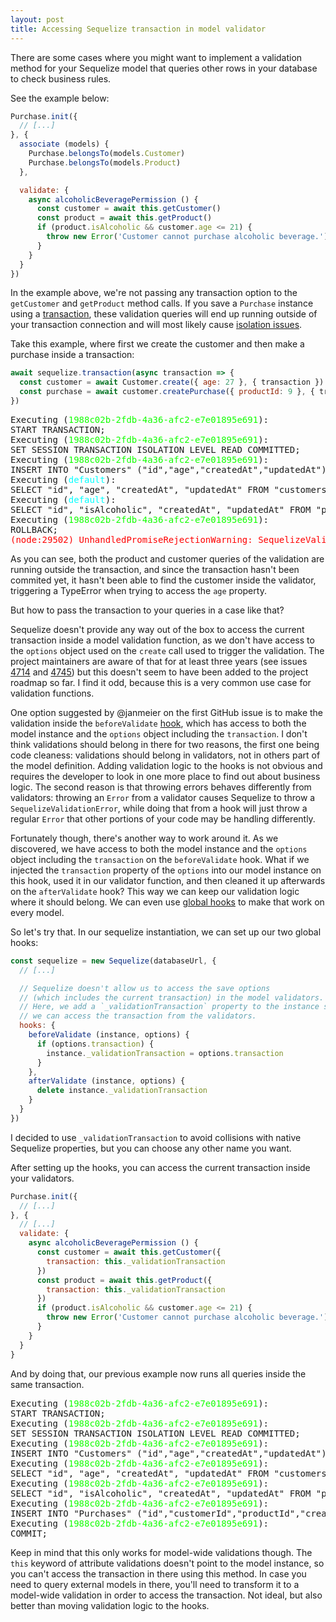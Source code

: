 ```yaml
---
layout: post
title: Accessing Sequelize transaction in model validator
---
```


There are some cases where you might want to implement a validation method for your Sequelize model that queries other rows in your database to check business rules.

See the example below:

```js
Purchase.init({
  // [...]
}, {
  associate (models) {
    Purchase.belongsTo(models.Customer)
    Purchase.belongsTo(models.Product)
  }, 

  validate: {
    async alcoholicBeveragePermission () {
      const customer = await this.getCustomer()
      const product = await this.getProduct()
      if (product.isAlcoholic && customer.age <= 21) {
        throw new Error('Customer cannot purchase alcoholic beverage.')
      }
    }
  }
})
```

In the example above, we're not passing any transaction option to the `getCustomer` and `getProduct` method calls. If you save a `Purchase` instance using a [transaction](https://sequelize.org/master/manual/transactions.html), these validation queries will end up running outside of your transaction connection and will most likely cause [isolation issues](https://en.wikipedia.org/wiki/Isolation_(database_systems)).

Take this example, where first we create the customer and then make a purchase inside a transaction:

```js
await sequelize.transaction(async transaction => {
  const customer = await Customer.create({ age: 27 }, { transaction })
  const purchase = await customer.createPurchase({ productId: 9 }, { transaction })
})
```

<div class="terminal">
  <pre>Executing (<span style="color:#1f0">1988c02b-2fdb-4a36-afc2-e7e01895e691</span>):
START TRANSACTION;
Executing (<span style="color:#1f0">1988c02b-2fdb-4a36-afc2-e7e01895e691</span>):
SET SESSION TRANSACTION ISOLATION LEVEL READ COMMITTED;
Executing (<span style="color:#1f0">1988c02b-2fdb-4a36-afc2-e7e01895e691</span>):
INSERT INTO "Customers" ("id","age","createdAt","updatedAt") VALUES (DEFAULT,27,'2019-08-23 22:10:39.813 +00:00','2019-08-23 22:10:39.813 +00:00') RETURNING *;
Executing (<span style="color:#0ff">default</span>):
SELECT "id", "age", "createdAt", "updatedAt" FROM "customers" WHERE id = 2;
Executing (<span style="color:#0ff">default</span>):
SELECT "id", "isAlcoholic", "createdAt", "updatedAt" FROM "products" WHERE id = 9;
Executing (<span style="color:#1f0">1988c02b-2fdb-4a36-afc2-e7e01895e691</span>):
ROLLBACK;
<span style="color:#f00">(node:29502) UnhandledPromiseRejectionWarning: SequelizeValidationError: Validation error: Cannot read property 'age' of null</span>
</pre>
</div>

As you can see, both the product and customer queries of the validation are running outside the transaction, and since the transaction hasn't been commited yet, it hasn't been able to find the customer inside the validator, triggering a TypeError when trying to access the `age` property.

But how to pass the transaction to your queries in a case like that?

Sequelize doesn't provide any way out of the box to access the current transaction inside a model validation function, as we don't have access to the `options` object used on the `create` call used to trigger the validation. The project maintainers are aware of that for at least three years (see issues [4714](https://github.com/sequelize/sequelize/issues/4714#issuecomment-151256536) and [4745](https://github.com/sequelize/sequelize/issues/4745#issuecomment-151758841)) but this doesn't seem to have been added to the project roadmap so far. I find it odd, because this is a very common use case for validation functions.

One option suggested by @janmeier on the first GitHub issue is to make the validation inside the `beforeValidate` [hook](https://sequelize.org/master/manual/hooks.html), which has access to both the model instance and the `options` object including the `transaction`. I don't think validations should belong in there for two reasons, the first one being code cleaness: validations should belong in validators, not in others part of the model definition. Adding validation logic to the hooks is not obvious and requires the developer to look in one more place to find out about business logic. The second reason is that throwing errors behaves differently from validators: throwing an `Error` from a validator causes Sequelize to throw a `SequelizeValidationError`, while doing that from a hook will just throw a regular `Error` that other portions of your code may be handling differently.

Fortunately though, there's another way to work around it. As we discovered, we have access to both the model instance and the `options` object including the `transaction` on the `beforeValidate` hook. What if we injected the `transaction` property of the `options` into our model instance on this hook, used it in our validator function, and then cleaned it up afterwards on the `afterValidate` hook? This way we can keep our validation logic where it should belong. We can even use [global hooks](https://sequelize.org/master/manual/hooks.html#global---universal-hooks) to make that work on every model.

So let's try that. In our sequelize instantiation, we can set up our two global hooks:

```js
const sequelize = new Sequelize(databaseUrl, {
  // [...]

  // Sequelize doesn't allow us to access the save options
  // (which includes the current transaction) in the model validators.
  // Here, we add a `_validationTransaction` property to the instance so
  // we can access the transaction from the validators.
  hooks: {
    beforeValidate (instance, options) {
      if (options.transaction) {
        instance._validationTransaction = options.transaction
      }
    },
    afterValidate (instance, options) {
      delete instance._validationTransaction
    }
  }
})
```

I decided to use `_validationTransaction` to avoid collisions with native Sequelize properties, but you can choose any other name you want.

After setting up the hooks, you can access the current transaction inside your validators.

```js
Purchase.init({
  // [...]
}, {
  // [...]
  validate: {
    async alcoholicBeveragePermission () {
      const customer = await this.getCustomer({
        transaction: this._validationTransaction
      })
      const product = await this.getProduct({
        transaction: this._validationTransaction
      })
      if (product.isAlcoholic && customer.age <= 21) {
        throw new Error('Customer cannot purchase alcoholic beverage.')
      }
    }
  }
}
```

And by doing that, our previous example now runs all queries inside the same transaction.

<div class="terminal">
  <pre>Executing (<span style="color:#1f0">1988c02b-2fdb-4a36-afc2-e7e01895e691</span>):
START TRANSACTION;
Executing (<span style="color:#1f0">1988c02b-2fdb-4a36-afc2-e7e01895e691</span>):
SET SESSION TRANSACTION ISOLATION LEVEL READ COMMITTED;
Executing (<span style="color:#1f0">1988c02b-2fdb-4a36-afc2-e7e01895e691</span>):
INSERT INTO "Customers" ("id","age","createdAt","updatedAt") VALUES (DEFAULT,27,'2019-08-23 22:25:32.728 +00:00','2019-08-23 22:25:32.728 +00:00') RETURNING *;
Executing (<span style="color:#1f0">1988c02b-2fdb-4a36-afc2-e7e01895e691</span>):
SELECT "id", "age", "createdAt", "updatedAt" FROM "customers" WHERE id = 2;
Executing (<span style="color:#1f0">1988c02b-2fdb-4a36-afc2-e7e01895e691</span>):
SELECT "id", "isAlcoholic", "createdAt", "updatedAt" FROM "products" WHERE id = 9;
Executing (<span style="color:#1f0">1988c02b-2fdb-4a36-afc2-e7e01895e691</span>):
INSERT INTO "Purchases" ("id","customerId","productId","createdAt","updatedAt") VALUES (DEFAULT,2,9,'2019-08-23 22:25:32.801 +00:00','2019-08-23 22:25:32.801 +00:00') RETURNING *;
Executing (<span style="color:#1f0">1988c02b-2fdb-4a36-afc2-e7e01895e691</span>):
COMMIT;
</pre>
</div>

Keep in mind that this only works for model-wide validations though. The `this` keyword of attribute validations doesn't point to the model instance, so you can't access the transaction in there using this method. In case you need to query external models in there, you'll need to transform it to a model-wide validation in order to access the transaction. Not ideal, but also better than moving validation logic to the hooks.